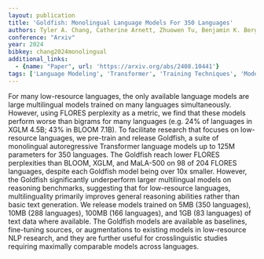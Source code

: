 ```yaml
---
layout: publication
title: 'Goldfish: Monolingual Language Models For 350 Languages'
authors: Tyler A. Chang, Catherine Arnett, Zhuowen Tu, Benjamin K. Bergen
conference: "Arxiv"
year: 2024
bibkey: chang2024monolingual
additional_links:
  - {name: "Paper", url: 'https://arxiv.org/abs/2408.10441'}
tags: ['Language Modeling', 'Transformer', 'Training Techniques', 'Model Architecture', 'GPT', 'Fine-Tuning', 'Applications', 'Pretraining Methods']
---
```

For many low-resource languages, the only available language models are large
multilingual models trained on many languages simultaneously. However, using
FLORES perplexity as a metric, we find that these models perform worse than
bigrams for many languages (e.g. 24% of languages in XGLM 4.5B; 43% in BLOOM
7.1B). To facilitate research that focuses on low-resource languages, we
pre-train and release Goldfish, a suite of monolingual autoregressive
Transformer language models up to 125M parameters for 350 languages. The
Goldfish reach lower FLORES perplexities than BLOOM, XGLM, and MaLA-500 on 98
of 204 FLORES languages, despite each Goldfish model being over 10x smaller.
However, the Goldfish significantly underperform larger multilingual models on
reasoning benchmarks, suggesting that for low-resource languages,
multilinguality primarily improves general reasoning abilities rather than
basic text generation. We release models trained on 5MB (350 languages), 10MB
(288 languages), 100MB (166 languages), and 1GB (83 languages) of text data
where available. The Goldfish models are available as baselines, fine-tuning
sources, or augmentations to existing models in low-resource NLP research, and
they are further useful for crosslinguistic studies requiring maximally
comparable models across languages.
